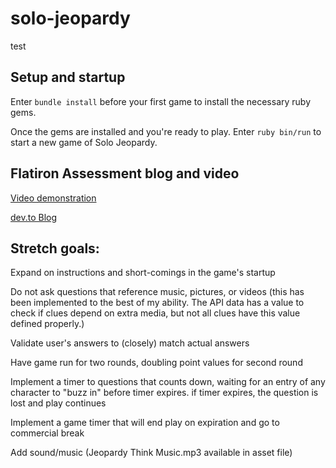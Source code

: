 # solo-jeopardy
test
## Setup and startup

Enter `bundle install` before your first game to install the necessary ruby gems.

Once the gems are installed and you're ready to play. Enter `ruby bin/run` to start a new game of Solo Jeopardy.


## Flatiron Assessment blog and video

[Video demonstration](https://vimeo.com/user125816596/review/472039062/641d710a21)

[dev.to Blog](https://dev.to/spenser6131/adding-flavor-to-a-ruby-cli-application-4jae)




## Stretch goals:
    
    
  Expand on instructions and short-comings in the game's startup


  Do not ask questions that reference music, pictures, or videos (this has been implemented to the best of my ability. The API data
  has a value to check if clues depend on extra media, but not all clues have this value defined properly.)


  Validate user's answers to (closely) match actual answers


  Have game run for two rounds, doubling point values for second round


  Implement a timer to questions that counts down, waiting for an entry of any character to "buzz in" before timer expires. if timer expires, the question is lost and play continues


  Implement a game timer that will end play on expiration and go to commercial break


  Add sound/music (Jeopardy Think Music.mp3 available in asset file)